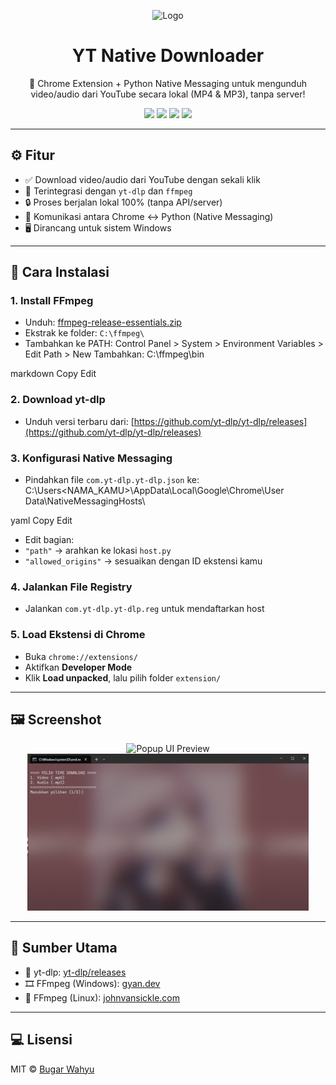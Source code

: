 <p align="center">
  <img src="https://raw.githubusercontent.com/bugarwahyu/yt-native-downloader/main/assets/logo.svg" alt="Logo" width="150" />
</p>

<h1 align="center">YT Native Downloader</h1>

<p align="center">
  🎥 Chrome Extension + Python Native Messaging untuk mengunduh video/audio dari YouTube secara lokal (MP4 & MP3), tanpa server!
</p>

<p align="center">
  <a href="https://www.python.org/"><img src="https://img.shields.io/badge/Python-3.10%2B-blue.svg?logo=python" /></a>
  <a href="https://github.com/yt-dlp/yt-dlp"><img src="https://img.shields.io/badge/yt--dlp-powered-lightgrey?logo=youtube" /></a>
  <a href="https://www.gyan.dev/ffmpeg/builds/"><img src="https://img.shields.io/badge/FFmpeg-enabled-brightgreen?logo=ffmpeg" /></a>
  <img src="https://img.shields.io/badge/platform-Windows-lightblue" />
</p>

---

## ⚙️ Fitur
- ✅ Download video/audio dari YouTube dengan sekali klik
- 🧠 Terintegrasi dengan `yt-dlp` dan `ffmpeg`
- 🔒 Proses berjalan lokal 100% (tanpa API/server)
- 🧩 Komunikasi antara Chrome ↔ Python (Native Messaging)
- 🖥️ Dirancang untuk sistem Windows

---

## 🔧 Cara Instalasi

### 1. Install FFmpeg
- Unduh: [ffmpeg-release-essentials.zip](https://www.gyan.dev/ffmpeg/builds/ffmpeg-release-essentials.zip)
- Ekstrak ke folder: `C:\ffmpeg\`
- Tambahkan ke PATH:
Control Panel > System > Environment Variables > Edit Path > New
Tambahkan: C:\ffmpeg\bin

markdown
Copy
Edit

### 2. Download yt-dlp
- Unduh versi terbaru dari:
[https://github.com/yt-dlp/yt-dlp/releases](https://github.com/yt-dlp/yt-dlp/releases)

### 3. Konfigurasi Native Messaging
- Pindahkan file `com.yt-dlp.yt-dlp.json` ke:
C:\Users<NAMA_KAMU>\AppData\Local\Google\Chrome\User Data\NativeMessagingHosts\

yaml
Copy
Edit
- Edit bagian:
- `"path"` → arahkan ke lokasi `host.py`
- `"allowed_origins"` → sesuaikan dengan ID ekstensi kamu

### 4. Jalankan File Registry
- Jalankan `com.yt-dlp.yt-dlp.reg` untuk mendaftarkan host

### 5. Load Ekstensi di Chrome
- Buka `chrome://extensions/`
- Aktifkan **Developer Mode**
- Klik **Load unpacked**, lalu pilih folder `extension/`

---

## 🖼️ Screenshot

<p align="center">
<img src="https://raw.githubusercontent.com/bugarwahyu/yt-native-downloader/main/assets/screenshot-popup.png" width="450" alt="Popup UI Preview" />
<img src="https://github.com/wxyydesu/YT-Native-Downloader_fix/blob/fe32df9fbce45dbbfc69d8dce43ba822a499e20e/Assets/InSELECT.PNG" width="450" alt="Popup UI Preview" />
</p>

---

## 📁 Sumber Utama
- 🧰 yt-dlp: [yt-dlp/releases](https://github.com/yt-dlp/yt-dlp/releases)
- 🎞️ FFmpeg (Windows): [gyan.dev](https://www.gyan.dev/ffmpeg/builds/)
- 🐧 FFmpeg (Linux): [johnvansickle.com](https://johnvansickle.com/ffmpeg/releases/)

---

## 💻 Lisensi

MIT © [Bugar Wahyu](https://github.com/bugarwahyu)